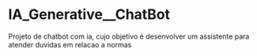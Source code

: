 # IA_Generative__ChatBot
Projeto de chatbot com ia, cujo objetivo é desenvolver um assistente para atender duvidas em relacao a normas
